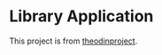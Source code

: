 # Library Application
This project is from [theodinproject](https://www.theodinproject.com/courses/javascript/lessons/library).
